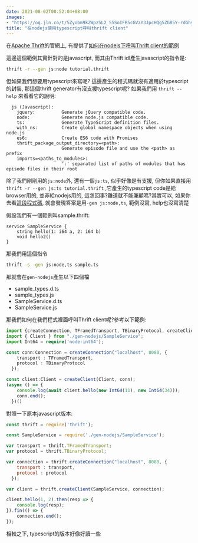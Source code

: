 ```yaml
---
date: 2021-08-02T00:52:04+08:00
images: 
- "https://og.jln.co/t/5Zyobm9kZWpz5L2_55SoIFR5cGVzY3JpcHQg5ZG85Y-rdGhyaWZ0IENsaWVudA"
title: "在nodejs使用typescript呼叫thrift client"
---
```


在[Apache Thrift](https://thrift.apache.org/)的官網上, 有提供了[如何在nodejs下呼叫Thrift client的範例](http://thrift.apache.org/tutorial/nodejs)

這邊這個範例其實針對的是javascript, 而其由Thrift idl產生javascript的指令是:
```sh
thrift -r --gen js:node tutorial.thrift
```

但如果我們想要用typescript來寫呢? 這邊產生的程式碼就沒有適用於typescript的封裝, 那這個thrift generator有沒支援typescript呢? 如果我們用 ``` thrift --help ``` 來看看它的說明:

```
  js (Javascript):
    jquery:          Generate jQuery compatible code.
    node:            Generate node.js compatible code.
    ts:              Generate TypeScript definition files.
    with_ns:         Create global namespace objects when using node.js
    es6:             Create ES6 code with Promises
    thrift_package_output_directory=<path>:
                     Generate episode file and use the <path> as prefix
    imports=<paths_to_modules>:
                     ':' separated list of paths of modules that has episode files in their root   
```

除了我們剛剛用的```js:node```外, 還有一個```js:ts```, 似乎好像是有支援, 但你如果直接用```thrift -r --gen js:ts tutorial.thrift``` ,它產生的typescript code是給browser用的, 並非給nodejs用的, 這怎回事?難道就不能兼顧嗎?其實可以, 如果你去看[這段程式碼](https://github.com/apache/thrift/blob/master/lib/nodets/Makefile.am), 就會發現答案是用```-gen js:node,ts```, 範例沒寫, help也沒寫清楚

假設我們有一個範例叫sample.thrift:

```thrift
service SampleService {
    string hello(1: i64 a, 2: i64 b)
    void hello2()
}
```
那我們用這個指令
```sh
thrift -s -gen js:node,ts sample.ts
```
那就會在```gen-nodejs```產生以下四個檔

* sample_types.d.ts
* sample_types.js
* SampleService.d.ts
* SampleService.js

那我們如何在我們程式裡面呼叫Thrift client呢?參考以下範例:

```typescript
import {createConnection, TFramedTransport, TBinaryProtocol, createClient, Connection} from "thrift";
import { Client } from "./gen-nodejs/SampleService";
import Int64 = require('node-int64');

const conn:Connection = createConnection("localhost", 8080, {
    transport : TFramedTransport,
    protocol : TBinaryProtocol
  });

const client:Client = createClient(Client, conn);
(async () => {
    console.log(await client.hello(new Int64(11), new Int64(34)));
    conn.end();
  })()
```

對照一下原本javascript版本:

```javascript
const thrift = require('thrift');

const SampleService = require('./gen-nodejs/SampleService');

var transport = thrift.TFramedTransport;
var protocol = thrift.TBinaryProtocol;

var connection = thrift.createConnection("localhost", 8080, {
    transport : transport,
    protocol : protocol
  });

var client = thrift.createClient(SampleService, connection);

client.hello(1, 2).then(resp => {
    console.log(resp);
}).fin(() => {
    connection.end();
});
```

相較之下, typescript的版本好像好讀一些